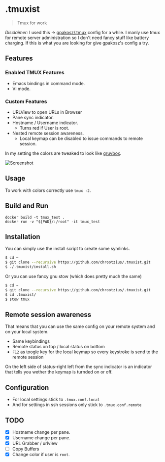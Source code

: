 # .tmuxist

> Tmux for work

*Disclaimer:* I used this -> [gpakosz/.tmux](https://github.com/gpakosz/.tmux)
config for a while. I manly use tmux for remote server administration so I don't
need fancy stuff like battery charging. If this is what you are looking for give
gpakosz's config a try.

## Features

### Enabled TMUX Features

- Emacs bindings in command mode.
- Vi mode.

### Custom Features

- URLView to open URLs in Browser
- Pane sync indicator.
- Hostname / Username indicator.
    - Turns red if User is root.
- Nested remote session awareness.
    - Local keymap can be disabled to issue commands to remote session.

In my setting the colors are tweaked to look like
[gruvbox](https://github.com/morhetz/gruvbox).

![Screenshot](shots/tmux.png)

## Usage

To work with colors correctly use `tmux -2`.

## Build and Run

```
docker build -t tmux_test .
docker run -v "${PWD}/:/root" -it tmux_test
```


## Installation

You can simply use the install script to create some symlinks.

```bash
$ cd ~
$ git clone --recursive https://github.com/chrootzius/.tmuxist.git
$ ./.tmuxist/install.sh
```

Or you can use fancy gnu stow (which does pretty much the same)

```bash
$ cd ~
$ git clone --recursive https://github.com/chrootzius/.tmuxist.git
$ cd .tmuxist/
$ stow tmux
```

## Remote session awareness

That means that you can use the same config on your remote system and on your 
local system.

- Same keybindings
- Remote status on top / local status on bottom
- `F12` as toogle key for the local keymap so every keystroke is send to the
  remote session

On the left side of status-right left from the sync indicator is an indicator 
that tells you wether the keymap is turnded on or off.

## Configuration

- For local settings stick to `.tmux.conf.local`
- And for settings in ssh sessions only stick to `.tmux.conf.remote` 

## TODO

- [x] Hostname change per pane.
- [x] Username change per pane.
- [x] URL Grabber / urlview
- [ ] Copy Buffers
- [x] Change color if user is `root`.
